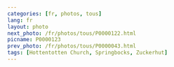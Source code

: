 ```yaml
---
categories: [fr, photos, tous]
lang: fr
layout: photo
next_photo: /fr/photos/tous/P0000122.html
picname: P0000123
prev_photo: /fr/photos/tous/P0000043.html
tags: [Hottentotten Church, Springbocks, Zuckerhut]
---
```

